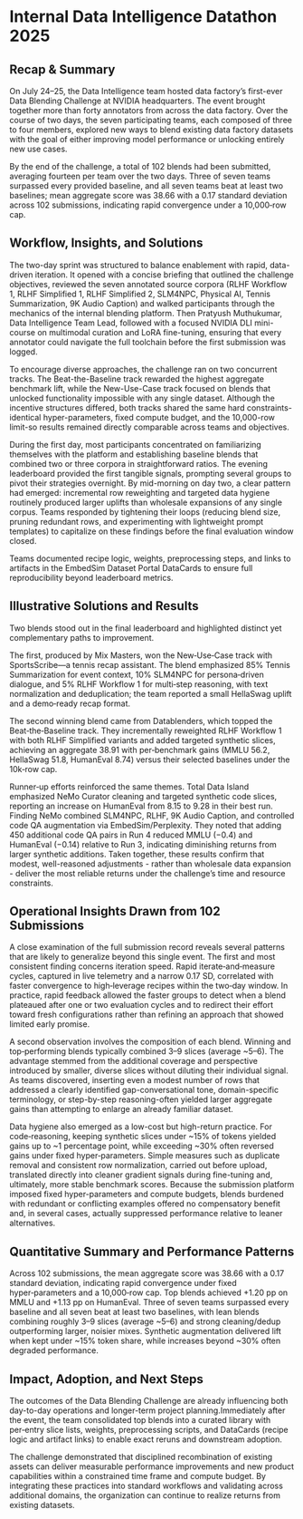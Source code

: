 # Internal Data Intelligence Datathon 2025

## Recap & Summary

On July 24–25, the Data Intelligence team hosted data factory’s first-ever Data Blending Challenge at NVIDIA headquarters. The event brought together more than forty annotators from across the data factory. Over the course of two days, the seven participating teams, each composed of three to four members, explored new ways to blend existing data factory datasets with the goal of either improving model performance or unlocking entirely new use cases.

By the end of the challenge, a total of 102 blends had been submitted, averaging fourteen per team over the two days. Three of seven teams surpassed every provided baseline, and all seven teams beat at least two baselines; mean aggregate score was 38.66 with a 0.17 standard deviation across 102 submissions, indicating rapid convergence under a 10,000‑row cap.

## Workflow, Insights, and Solutions

The two-day sprint was structured to balance enablement with rapid, data-driven iteration. It opened with a concise briefing that outlined the challenge objectives, reviewed the seven annotated source corpora (RLHF Workflow 1, RLHF Simplified 1, RLHF Simplified 2, SLM4NPC, Physical AI, Tennis Summarization, 9K Audio Caption) and walked participants through the mechanics of the internal blending platform. Then Pratyush Muthukumar, Data Intelligence Team Lead, followed with a focused NVIDIA DLI mini-course on multimodal curation and LoRA fine-tuning, ensuring that every annotator could navigate the full toolchain before the first submission was logged.

To encourage diverse approaches, the challenge ran on two concurrent tracks. The Beat-the-Baseline track rewarded the highest aggregate benchmark lift, while the New-Use-Case track focused on blends that unlocked functionality impossible with any single dataset. Although the incentive structures differed, both tracks shared the same hard constraints-identical hyper-parameters, fixed compute budget, and the 10,000-row limit-so results remained directly comparable across teams and objectives.

During the first day, most participants concentrated on familiarizing themselves with the platform and establishing baseline blends that combined two or three corpora in straightforward ratios. The evening leaderboard provided the first tangible signals, prompting several groups to pivot their strategies overnight. By mid-morning on day two, a clear pattern had emerged: incremental row reweighting and targeted data hygiene routinely produced larger uplifts than wholesale expansions of any single corpus. Teams responded by tightening their loops (reducing blend size, pruning redundant rows, and experimenting with lightweight prompt templates) to capitalize on these findings before the final evaluation window closed.

Teams documented recipe logic, weights, preprocessing steps, and links to artifacts in the EmbedSim Dataset Portal DataCards to ensure full reproducibility beyond leaderboard metrics.

## Illustrative Solutions and Results

Two blends stood out in the final leaderboard and highlighted distinct yet complementary paths to improvement.

The first, produced by Mix Masters, won the New‑Use‑Case track with SportsScribe—a tennis recap assistant. The blend emphasized 85% Tennis Summarization for event context, 10% SLM4NPC for persona‑driven dialogue, and 5% RLHF Workflow 1 for multi‑step reasoning, with text normalization and deduplication; the team reported a small HellaSwag uplift and a demo‑ready recap format.

The second winning blend came from Datablenders, which topped the Beat‑the‑Baseline track. They incrementally reweighted RLHF Workflow 1 with both RLHF Simplified variants and added targeted synthetic slices, achieving an aggregate 38.91 with per‑benchmark gains (MMLU 56.2, HellaSwag 51.8, HumanEval 8.74) versus their selected baselines under the 10k‑row cap.

Runner‑up efforts reinforced the same themes. Total Data Island emphasized NeMo Curator cleaning and targeted synthetic code slices, reporting an increase on HumanEval from 8.15 to 9.28 in their best run. Finding NeMo combined SLM4NPC, RLHF, 9K Audio Caption, and controlled code QA augmentation via EmbedSim/Perplexity. They noted that adding 450 additional code QA pairs in Run 4 reduced MMLU (−0.4) and HumanEval (−0.14) relative to Run 3, indicating diminishing returns from larger synthetic additions. Taken together, these results confirm that modest, well-reasoned adjustments - rather than wholesale data expansion - deliver the most reliable returns under the challenge’s time and resource constraints.


## Operational Insights Drawn from 102 Submissions

A close examination of the full submission record reveals several patterns that are likely to generalize beyond this single event. The first and most consistent finding concerns iteration speed. Rapid iterate‑and‑measure cycles, captured in live telemetry and a narrow 0.17 SD, correlated with faster convergence to high‑leverage recipes within the two‑day window. In practice, rapid feedback allowed the faster groups to detect when a blend plateaued after one or two evaluation cycles and to redirect their effort toward fresh configurations rather than refining an approach that showed limited early promise.

A second observation involves the composition of each blend. Winning and top‑performing blends typically combined 3–9 slices (average ~5–6). The advantage stemmed from the additional coverage and perspective introduced by smaller, diverse slices without diluting their individual signal. As teams discovered, inserting even a modest number of rows that addressed a clearly identified gap-conversational tone, domain-specific terminology, or step-by-step reasoning-often yielded larger aggregate gains than attempting to enlarge an already familiar dataset.

Data hygiene also emerged as a low-cost but high-return practice. For code‑reasoning, keeping synthetic slices under ~15% of tokens yielded gains up to ~1 percentage point, while exceeding ~30% often reversed gains under fixed hyper‑parameters. Simple measures such as duplicate removal and consistent row normalization, carried out before upload, translated directly into cleaner gradient signals during fine-tuning and, ultimately, more stable benchmark scores. Because the submission platform imposed fixed hyper-parameters and compute budgets, blends burdened with redundant or conflicting examples offered no compensatory benefit and, in several cases, actually suppressed performance relative to leaner alternatives.


## Quantitative Summary and Performance Patterns

Across 102 submissions, the mean aggregate score was 38.66 with a 0.17 standard deviation, indicating rapid convergence under fixed hyper‑parameters and a 10,000‑row cap. Top blends achieved +1.20 pp on MMLU and +1.13 pp on HumanEval. Three of seven teams surpassed every baseline and all seven beat at least two baselines, with lean blends combining roughly 3–9 slices (average ~5–6) and strong cleaning/dedup outperforming larger, noisier mixes. Synthetic augmentation delivered lift when kept under ~15% token share, while increases beyond ~30% often degraded performance.

## Impact, Adoption, and Next Steps

The outcomes of the Data Blending Challenge are already influencing both day-to-day operations and longer-term project planning.Immediately after the event, the team consolidated top blends into a curated library with per‑entry slice lists, weights, preprocessing scripts, and DataCards (recipe logic and artifact links) to enable exact reruns and downstream adoption.

The challenge demonstrated that disciplined recombination of existing assets can deliver measurable performance improvements and new product capabilities within a constrained time frame and compute budget. By integrating these practices into standard workflows and validating across additional domains, the organization can continue to realize returns from existing datasets.

